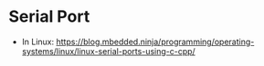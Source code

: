 # Serial Port

- In Linux: https://blog.mbedded.ninja/programming/operating-systems/linux/linux-serial-ports-using-c-cpp/ 

